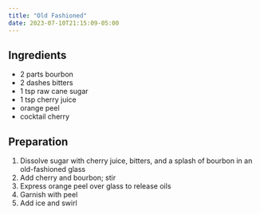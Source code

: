 ```yaml
---
title: "Old Fashioned"
date: 2023-07-10T21:15:09-05:00
---
```


## Ingredients
* 2 parts bourbon
* 2 dashes bitters
* 1 tsp raw cane sugar
* 1 tsp cherry juice
* orange peel
* cocktail cherry 

## Preparation
1. Dissolve sugar with cherry juice, bitters, and a splash of bourbon in an old-fashioned glass
2. Add cherry and bourbon; stir
3. Express orange peel over glass to release oils
4. Garnish with peel
5. Add ice and swirl